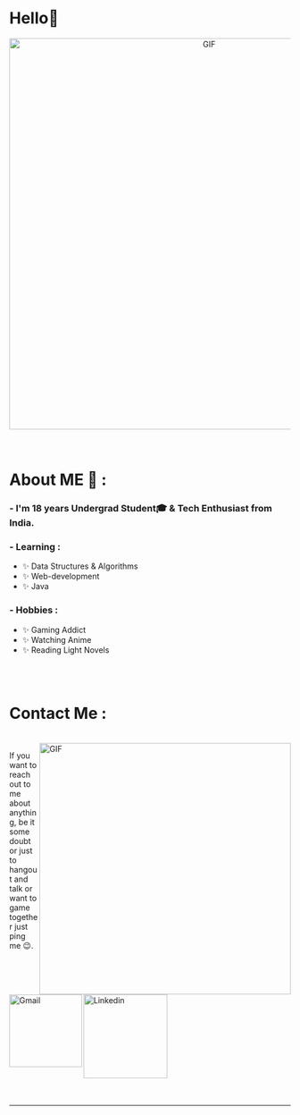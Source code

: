 # Hello👋

<div align="center">
<img hight="300" width="700" alt="GIF" align="center" src="https://github.com/foreveransh/foreveransh/blob/main/assets/208593.gif">
</div>

</br>
</br>



# About ME 💬 :

### - I'm 18 years **Undergrad Student🎓** & Tech Enthusiast from India.

### - Learning :
- ✨ Data Structures & Algorithms
- ✨ Web-development
- ✨ Java

### - Hobbies : 
- ✨ Gaming Addict
- ✨ Watching Anime
- ✨ Reading Light Novels

</br>
</br>


<!-- For more icons please follow  https://github.com/MikeCodesDotNET/ColoredBadges -->
<!-- # Languages & Tools 👨‍💻 🛠:
</br>

<p align="center">

<img src="https://github.com/foreveransh/foreveransh/blob/main/assets/icons/html.png" alt="html" width="110" hight="50">
<img src="https://github.com/foreveransh/foreveransh/blob/main/assets/icons/js.png" alt="javascript"  width="140" hight="50">
<img src="https://github.com/foreveransh/foreveransh/blob/main/assets/icons/java.png" alt="java" width="90" hight="50">
</p>
</br>
</br> -->



# Contact Me :
<p>
 </br>

<!-- 
<img hight="320" width="450" align="right" alt="GIF" src="https://github.com/foreveransh/foreveransh/blob/main/assets/93195.gif"> -->
<img hight="320" width="450" align="right" alt="GIF" src="https://c.tenor.com/-nHXOcrpjgMAAAAC/smile-anime.gif">

If you want to reach out to me about anything, be it some doubt or just to hangout and talk or want to game together just ping me 😉.

<a href="anshsaxena4190@gmail.com">
 <img align="left" alt="Gmail" width="130" hight="100" src="https://github.com/foreveransh/foreveransh/blob/main/assets/icons/gmail.png" />
 </br>
</br>
</br>
</a>
<a href="https://www.linkedin.com/in/ansh-saxena-25b547215/">
  <img align="left" alt="Linkedin" width="150" hight="100" src="https://github.com/foreveransh/foreveransh/blob/main/assets/icons/linkedin.png" />
</br>
</br>
</br>
</a>
<!-- <a href="https://www.reddit.com/user/snayppyfingerss">
  <img align="left" alt=" Reddit" width="130" hight="100" src="https://github.com/foreveransh/foreveransh/blob/main/assets/icons/reddit.png" />
</a>
<a href="https://steamcommunity.com/profiles/76561199044967142/">
  <img align="left" alt="Steam" width="130" hight="100" src="https://github.com/foreveransh/foreveransh/blob/main/assets/icons/steam.png" />
</a> -->
 </p>
 

</br>
</br>
</br>
</br>
</br>
</br>
</br>




*************

